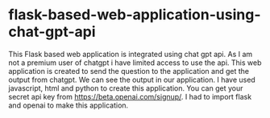 # flask-based-web-application-using-chat-gpt-api
This Flask based web application is integrated using chat gpt api.
As I am not a premium user of chatgpt i have limited access to use the api.
This web application is created to send the question to the application and get the output from chatgpt. We can see the output in our application.
I have used javascript, html and python to create this application.
You can get your secret api key from https://beta.openai.com/signup/.
I had to import flask and openai to make this application.
